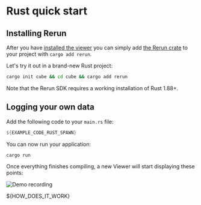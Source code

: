 # Rust quick start

## Installing Rerun

After you have [installed the viewer](https://www.rerun.io/docs/getting-started/installing-viewer) you can simply add [the Rerun crate](https://crates.io/crates/rerun) to your project with `cargo add rerun`.

Let's try it out in a brand-new Rust project:

```sh
cargo init cube && cd cube && cargo add rerun
```

Note that the Rerun SDK requires a working installation of Rust 1.88+.

## Logging your own data

Add the following code to your `main.rs` file:

```rust
${EXAMPLE_CODE_RUST_SPAWN}
```

You can now run your application:

```shell
cargo run
```

Once everything finishes compiling, a new Viewer will start displaying these points:

![Demo recording](https://static.rerun.io/intro_rust_result/cc780eb9bf014d8b1a68fac174b654931f92e14f/768w.png)

${HOW_DOES_IT_WORK}
